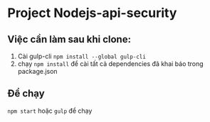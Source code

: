 # Project Nodejs-api-security

## Việc cần làm sau khi clone:
1. Cài gulp-cli `npm install --global gulp-cli`
2. chạy `npm install` để cài tất cả dependencies đã khai báo trong package.json

## Để chạy
`npm start` hoặc `gulp` để chạy
